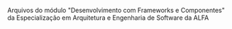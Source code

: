 Arquivos do módulo "Desenvolvimento com Frameworks e Componentes" da Especialização em Arquitetura e Engenharia de Software da ALFA
